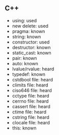 ## C++

- using: used
- new delete: used
- pragma: known
- string: known
- constructor: used
- destructor: known
- static_cast: known
- pair: known
- auto: known
- lvalue/rvalue: heard
- typedef: known
- cstdbool file: heard
- climits file: heard
- ciso646 file: heard
- cctype file: heard
- cerrno file: heard
- cassert file: heard
- ctime file: heard
- cstring file: heard
- clocale file: heard
- this: known
